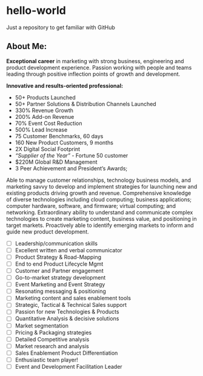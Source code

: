 # hello-world
Just a repository to get familiar with GitHub

## About Me:
**Exceptional career** in marketing with strong business, engineering and product development experience. Passion working with people and teams leading through positive inflection points of growth and development.

**Innovative and results-oriented professional:**
 * 50+ Products Launched
 * 50+ Partner Solutions & Distribution Channels Launched
 * 330% Revenue Growth
 * 200% Add-on Revenue
 * 70% Event Cost Reduction
 * 500% Lead Increase
 * 75 Customer Benchmarks, 60 days
 * 160 New Product Customers, 9 months
 * 2X Digital Social Footprint
 * *“Supplier of the Year”* - Fortune 50 customer
 * $220M Global R&D Management
 * 3 Peer Achievement and President’s Awards;

Able to manage customer relationships, technology business models, and marketing savvy to develop and implement strategies for launching new and existing products driving growth and revenue. Comprehensive knowledge of diverse technologies including cloud computing; business applications; computer hardware, software, and firmware; virtual computing; and networking. Extraordinary ability to understand and communicate complex technologies to create marketing content, business value, and positioning in target markets. Proactively able to identify emerging markets to inform and guide new product development.

  - [ ] Leadership/communication skills
  - [ ] Excellent written and verbal communicator
  - [ ] Product Strategy & Road-Mapping
  - [ ] End to end Product Lifecycle Mgmt
  - [ ] Customer and Partner engagement
  - [ ] Go-to-market strategy development
  - [ ] Event Marketing and Event Strategy
  - [ ] Resonating messaging & positioning
  - [ ] Marketing content and sales enablement tools
  - [ ] Strategic, Tactical & Technical Sales support
  - [ ] Passion for new Technologies & Products
  - [ ] Quantitative Analysis & decisive solutions
  - [ ] Market segmentation
  - [ ] Pricing & Packaging strategies
  - [ ] Detailed Competitive analysis
  - [ ] Market research and analysis
  - [ ] Sales Enablement Product Differentiation
  - [ ] Enthusiastic team player!
  - [ ] Event and Development Facilitation Leader
